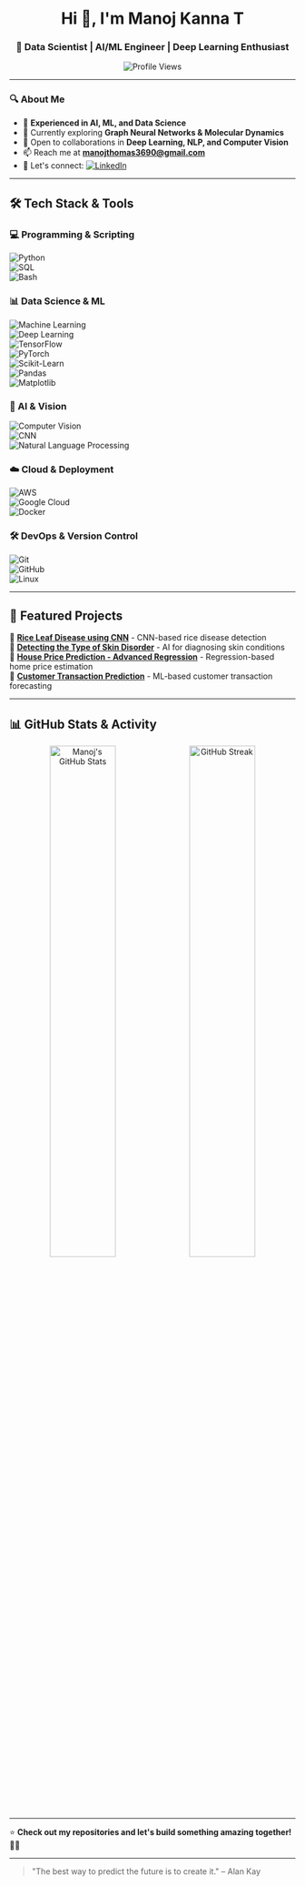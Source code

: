 <h1 align="center">Hi 👋, I'm Manoj Kanna T</h1>
<h3 align="center">🚀 Data Scientist | AI/ML Engineer | Deep Learning Enthusiast</h3>

<p align="center">
  <img src="https://komarev.com/ghpvc/?username=manoj-thomas369&label=Profile%20Views&color=brightgreen&style=flat" alt="Profile Views" />
</p>

---

### 🔍 About Me  
- 🚀 **Experienced in AI, ML, and Data Science**  
- 🌱 Currently exploring **Graph Neural Networks & Molecular Dynamics**  
- 🤝 Open to collaborations in **Deep Learning, NLP, and Computer Vision**  
- 📫 Reach me at **manojthomas3690@gmail.com**  
- 🔗 Let's connect: [![LinkedIn](https://img.shields.io/badge/LinkedIn-blue?style=flat&logo=linkedin)](https://www.linkedin.com/in/manojkanna3690/)  

---

## 🛠️ Tech Stack & Tools  

### **💻 Programming & Scripting**  
![Python](https://img.shields.io/badge/-Python-3776AB?style=flat&logo=python&logoColor=white)  
![SQL](https://img.shields.io/badge/-SQL-4479A1?style=flat&logo=postgresql&logoColor=white)  
![Bash](https://img.shields.io/badge/-Bash-4EAA25?style=flat&logo=gnu-bash&logoColor=white)  

### **📊 Data Science & ML**  
![Machine Learning](https://img.shields.io/badge/-Machine%20Learning-FF6F00?style=flat&logo=codersrank&logoColor=white)  
![Deep Learning](https://img.shields.io/badge/-Deep%20Learning-FF6F00?style=flat&logo=deeplearning-ai&logoColor=white)  
![TensorFlow](https://img.shields.io/badge/-TensorFlow-FF6F00?style=flat&logo=tensorflow&logoColor=white)  
![PyTorch](https://img.shields.io/badge/-PyTorch-EE4C2C?style=flat&logo=pytorch&logoColor=white)  
![Scikit-Learn](https://img.shields.io/badge/-Scikit--learn-F7931E?style=flat&logo=scikit-learn&logoColor=white)  
![Pandas](https://img.shields.io/badge/-Pandas-150458?style=flat&logo=pandas&logoColor=white)  
![Matplotlib](https://img.shields.io/badge/-Matplotlib-008080?style=flat&logo=matplotlib&logoColor=white)  

### **🤖 AI & Vision**  
![Computer Vision](https://img.shields.io/badge/-Computer%20Vision-1A73E8?style=flat&logo=opencv&logoColor=white)  
![CNN](https://img.shields.io/badge/-CNN-EC1C24?style=flat&logo=deepmind&logoColor=white)  
![Natural Language Processing](https://img.shields.io/badge/-NLP-5E5DF0?style=flat&logo=google-translate&logoColor=white)  

### **☁️ Cloud & Deployment**  
![AWS](https://img.shields.io/badge/-AWS-232F3E?style=flat&logo=amazon-aws&logoColor=white)  
![Google Cloud](https://img.shields.io/badge/-GCP-4285F4?style=flat&logo=google-cloud&logoColor=white)  
![Docker](https://img.shields.io/badge/-Docker-2496ED?style=flat&logo=docker&logoColor=white)  

### **🛠 DevOps & Version Control**  
![Git](https://img.shields.io/badge/-Git-F05032?style=flat&logo=git&logoColor=white)  
![GitHub](https://img.shields.io/badge/-GitHub-181717?style=flat&logo=github&logoColor=white)  
![Linux](https://img.shields.io/badge/-Linux-FCC624?style=flat&logo=linux&logoColor=black)  

---

## 🚀 Featured Projects  

🔹 **[Rice Leaf Disease using CNN](https://github.com/manoj-thomas369/Rice-Leaf-Disease-using-CNN)** - CNN-based rice disease detection  
🔹 **[Detecting the Type of Skin Disorder](https://github.com/manoj-thomas369/Detecting-the-type-of-skin-disorder)** - AI for diagnosing skin conditions  
🔹 **[House Price Prediction - Advanced Regression](https://github.com/manoj-thomas369/House-Price-Prediction)** - Regression-based home price estimation  
🔹 **[Customer Transaction Prediction](https://github.com/manoj-thomas369/Customer-Transaction-Prediction)** - ML-based customer transaction forecasting  

---

## 📊 GitHub Stats & Activity  

<p align="center">
  <img width="48%" src="https://github-readme-stats.vercel.app/api?username=manoj-thomas369&show_icons=true&theme=radical" alt="Manoj's GitHub Stats" />
  <img width="48%" src="https://github-readme-streak-stats.herokuapp.com/?user=manoj-thomas369&theme=radical" alt="GitHub Streak" />
</p>

---

⭐ **Check out my repositories and let's build something amazing together!** 🚀🔥  

---
> "The best way to predict the future is to create it." – Alan Kay

